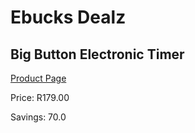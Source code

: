 
# Ebucks Dealz
## Big Button Electronic Timer
[Product Page](https://www.ebucks.com/web/shop/productSelected.do?prodId=1170710464&catId=704983235)

Price: R179.00

Savings: 70.0


	